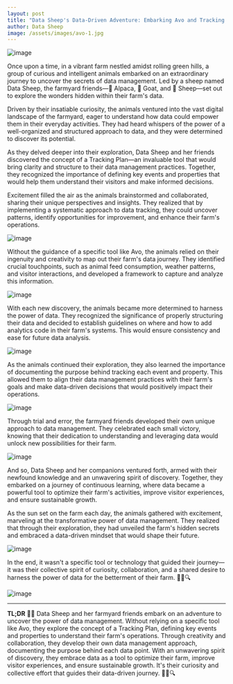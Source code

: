 ```yaml
---
layout: post
title: "Data Sheep's Data-Driven Adventure: Embarking Avo and Tracking Plans "
author: Data Sheep
image: /assets/images/avo-1.jpg
--- 
```


![image](/assets/images/avo-0.jpg)

Once upon a time, in a vibrant farm nestled amidst rolling green hills, a group of curious and intelligent animals embarked on an extraordinary journey to uncover the secrets of data management. Led by a sheep named Data Sheep, the farmyard friends—🦙 Alpaca, 🐐 Goat, and 🐑 Sheep—set out to explore the wonders hidden within their farm's data.

Driven by their insatiable curiosity, the animals ventured into the vast digital landscape of the farmyard, eager to understand how data could empower them in their everyday activities. They had heard whispers of the power of a well-organized and structured approach to data, and they were determined to discover its potential.

As they delved deeper into their exploration, Data Sheep and her friends discovered the concept of a Tracking Plan—an invaluable tool that would bring clarity and structure to their data management practices. Together, they recognized the importance of defining key events and properties that would help them understand their visitors and make informed decisions.

Excitement filled the air as the animals brainstormed and collaborated, sharing their unique perspectives and insights. They realized that by implementing a systematic approach to data tracking, they could uncover patterns, identify opportunities for improvement, and enhance their farm's operations.

![image](/assets/images/avo-1.jpeg)

Without the guidance of a specific tool like Avo, the animals relied on their ingenuity and creativity to map out their farm's data journey. They identified crucial touchpoints, such as animal feed consumption, weather patterns, and visitor interactions, and developed a framework to capture and analyze this information.

![image](/assets/images/avo-2.jpeg)

With each new discovery, the animals became more determined to harness the power of data. They recognized the significance of properly structuring their data and decided to establish guidelines on where and how to add analytics code in their farm's systems. This would ensure consistency and ease for future data analysis.

![image](/assets/images/avo-3.jpeg)

As the animals continued their exploration, they also learned the importance of documenting the purpose behind tracking each event and property. This allowed them to align their data management practices with their farm's goals and make data-driven decisions that would positively impact their operations.

![image](/assets/images/avo-4.jpeg)

Through trial and error, the farmyard friends developed their own unique approach to data management. They celebrated each small victory, knowing that their dedication to understanding and leveraging data would unlock new possibilities for their farm.

![image](/assets/images/avo-5.jpeg)

And so, Data Sheep and her companions ventured forth, armed with their newfound knowledge and an unwavering spirit of discovery. Together, they embarked on a journey of continuous learning, where data became a powerful tool to optimize their farm's activities, improve visitor experiences, and ensure sustainable growth.

As the sun set on the farm each day, the animals gathered with excitement, marveling at the transformative power of data management. They realized that through their exploration, they had unveiled the farm's hidden secrets and embraced a data-driven mindset that would shape their future.

![image](/assets/images/avo-6.jpeg)

In the end, it wasn't a specific tool or technology that guided their journey—it was their collective spirit of curiosity, collaboration, and a shared desire to harness the power of data for the betterment of their farm. 🌟🐾🔍

![image](/assets/images/avo-7.jpeg)

---
**TL;DR**
🚀🌱 Data Sheep and her farmyard friends embark on an adventure to uncover the power of data management. Without relying on a specific tool like Avo, they explore the concept of a Tracking Plan, defining key events and properties to understand their farm's operations. Through creativity and collaboration, they develop their own data management approach, documenting the purpose behind each data point. With an unwavering spirit of discovery, they embrace data as a tool to optimize their farm, improve visitor experiences, and ensure sustainable growth. It's their curiosity and collective effort that guides their data-driven journey. 🌟🐾🔍
